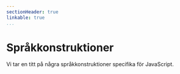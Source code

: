 ```yaml
---
sectionHeader: true
linkable: true
...
```

Språkkonstruktioner
=======================

Vi tar en titt på några språkkonstruktioner specifika för JavaScript.
